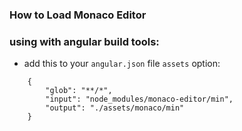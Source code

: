 ### How to Load Monaco Editor

### using with angular build tools:

- add this to your `angular.json` file `assets` option:

```json'
    {
        "glob": "**/*",
        "input": "node_modules/monaco-editor/min",
        "output": "./assets/monaco/min"
    }
 ```